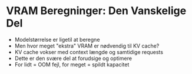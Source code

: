 # VRAM Beregninger: Den Vanskelige Del

- Modelstørrelse er ligetil at beregne
- Men hvor meget "ekstra" VRAM er nødvendig til KV cache?
- KV cache vokser med context længde og samtidige requests
- Dette er den svære del at forudsige og optimere
- For lidt = OOM fejl, for meget = spildt kapacitet
